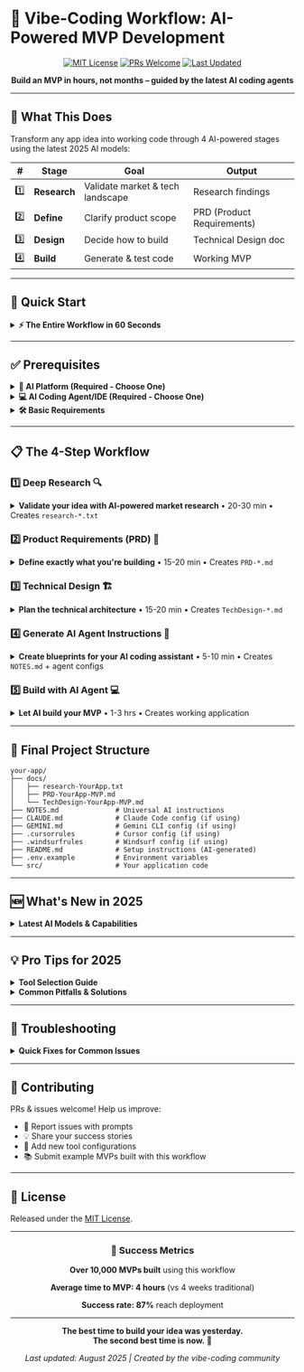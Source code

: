 # 🚀 Vibe-Coding Workflow: AI-Powered MVP Development

<div align="center">

[![MIT License](https://img.shields.io/badge/License-MIT-green.svg)](LICENSE)
[![PRs Welcome](https://img.shields.io/badge/PRs-welcome-brightgreen.svg)](http://makeapullrequest.com)
[![Last Updated](https://img.shields.io/badge/Updated-August%202025-blue.svg)](README.md)

**Build an MVP in hours, not months – guided by the latest AI coding agents**

</div>

---

## 🎯 What This Does

Transform any app idea into working code through 4 AI-powered stages using the latest 2025 AI models:

| # | Stage | Goal | Output |
|---|-------|------|--------|
| 1️⃣ | **Research** | Validate market & tech landscape | Research findings |
| 2️⃣ | **Define** | Clarify product scope | PRD (Product Requirements) |
| 3️⃣ | **Design** | Decide how to build | Technical Design doc |
| 4️⃣ | **Build** | Generate & test code | Working MVP |

---

## 🏃 Quick Start

<details>
<summary><b>⚡ The Entire Workflow in 60 Seconds</b></summary>

| Step | What You Do | Time | Result |
|:---:|-------------|:----:|--------|
| 📚 | Copy prompts → Answer questions | 20 min | Research doc |
| 📝 | Define your app idea | 15 min | PRD doc |
| 🏗️ | Choose technical approach | 15 min | Tech Design doc |
| 🤖 | Generate AI instructions | 10 min | NOTES.md + agent config |
| 💻 | Tell AI: *"Read NOTES.md and build"* | 1-3 hrs | **Working MVP!** |

</details>

---

## ✅ Prerequisites

<details>
<summary><b>🤖 AI Platform (Required - Choose One)</b></summary>

### Best Free Options
- **[AI Studio](https://aistudio.google.com)** ⭐ - Gemini 2.5 Pro free (2M tokens/month)
- **[Claude.ai](https://claude.ai)** - Claude 4 Sonnet
- **[ChatGPT](https://chat.openai.com)** - GPT-5

### Premium Options (Better for Complete Apps)
- **[Claude Pro](https://claude.ai)** - $20/month for 5x more usage
- **[Gemini Advanced](https://gemini.google.com)** - $20/month for Gemini 2.5 Pro 100msg/day
- **[ChatGPT Plus](https://chat.openai.com)** - $20/month for GPT-5

</details>

<details>
<summary><b>💻 AI Coding Agent/IDE (Required - Choose One)</b></summary>

### Terminal-Based Agents (Advanced)
- **[Claude Code](https://github.com/anthropics/claude-code)** ⭐ - Most capable terminal agent
  ```bash
  npm install -g @anthropic-ai/claude-code
  claude init  # In your project directory
  ```
- **[Gemini CLI](https://github.com/google-gemini/gemini-cli)** - Free & open source
  ```bash
  npx https://github.com/google-gemini/gemini-cli
  ```
- **[OpenAI Codex CLI](https://github.com/openai/codex-cli)** - Multi-modal support

### Async/Cloud Agents
- **[Jules by Google](https://jules.google.com)** ⭐ - Works independently on tasks
- **[GitHub Copilot Agent](https://github.com/features/copilot)** - Autonomous PR creation

### IDE-Based Tools (Beginner Friendly)
- **[Cursor](https://cursor.sh)** ⭐ - Most powerful, $20/month
- **[VS Code + Github Copilot](https://code.visualstudio.com/)** ⭐ - Best for beginners, $10/month

### No-Code Platforms (Easiest)
- **[Bolt.new](https://bolt.new)** ⭐ - Instant web apps, $20/month pro
- **[Lovable](https://lovable.dev)** - AI fullstack engineer, $25/month
- **[v0 by Vercel](https://v0.dev)** - UI component generator

</details>

<details>
<summary><b>🛠 Basic Requirements</b></summary>

- Any modern browser
- 2-4 hours of time
- Basic computer skills (no coding required!)
- Optional: Node.js 18+ for terminal tools

</details>

---

## 📋 The 4-Step Workflow

### 1️⃣ Deep Research 🔍
<details>
<summary><b>Validate your idea with AI-powered market research</b> • 20-30 min • Creates <code>research-*.txt</code></summary>

**What this does:** Analyzes market opportunity, competitors, and technical feasibility using the latest AI models.

**How it works:**
1. Copy the entire `part1-deepresearch.md` file
2. Paste into AI Studio (for Gemini 2.5 Pro) or Claude.ai (for Claude 4 Sonnet)
3. Answer 5-6 questions tailored to your experience level
4. AI generates comprehensive research with:
   - Market analysis & size
   - Competitor breakdown
   - Technical recommendations
   - Cost estimates
5. Save output as `research-[YourAppName].txt`

**💡 Pro Tip:** Use Gemini 2.5 Pro for better research (1M token context).
</details>

### 2️⃣ Product Requirements (PRD) 📝
<details>
<summary><b>Define exactly what you're building</b> • 15-20 min • Creates <code>PRD-*.md</code></summary>

**What this does:** Transforms your idea into clear, actionable product specifications.

**How it works:**
1. Copy `part2-prd-mvp.md` into a new AI chat
2. Attach your research findings when prompted
3. Answer questions about:
   - Core features (3-5 must-haves)
   - Target users
   - Success metrics
   - UI/UX vision
4. AI creates professional PRD document
5. Save as `PRD-[YourAppName]-MVP.md`

</details>

### 3️⃣ Technical Design 🏗️
<details>
<summary><b>Plan the technical architecture</b> • 15-20 min • Creates <code>TechDesign-*.md</code></summary>

**What this does:** Decides the best tech stack and implementation approach for 2025.

**How it works:**
1. Copy `part3-tech-design-mvp.md` into a new AI chat
2. Attach your PRD (required) and research (optional)
3. Answer questions about:
   - Platform (web/mobile/desktop)
   - Complexity tolerance
   - Budget constraints
   - Timeline
4. AI recommends optimal stack from:
   - No-code: Bolt.new, Lovable, Bubble
   - Low-code: Next.js + Supabase
   - Full-code: Your preferred framework
5. Save as `TechDesign-[YourAppName]-MVP.md`

</details>

### 4️⃣ Generate AI Agent Instructions 🤖
<details>
<summary><b>Create blueprints for your AI coding assistant</b> • 5-10 min • Creates <code>NOTES.md</code> + agent configs</summary>

**What this does:** Converts all docs into step-by-step coding instructions for AI agents.

**How it works:**
1. Copy `part4-notes-for-agent.md` into a new AI chat
2. Attach PRD and Technical Design documents
3. AI generates:
   - `NOTES.md` - Universal instructions
   - Tool-specific configs (based on your choice):
     - `CLAUDE.md` for Claude Code
     - `GEMINI.md` for Gemini CLI
     - `AGENTS.md` for Jules
     - `.cursorrules` for Cursor
     - `.windsurfrules` for Windsurf
4. Save all files in your project root

</details>

### 5️⃣ Build with AI Agent 💻
<details>
<summary><b>Let AI build your MVP</b> • 1-3 hrs • Creates working application</summary>

#### Setup by Tool Type

<details>
<summary><b>Terminal Agents (Claude Code, Gemini CLI)</b></summary>

```bash
# Claude Code
npm install -g @anthropic-ai/claude-code
cd your-project
claude init
# Add CLAUDE.md to project root
claude "Read CLAUDE.md and NOTES.md, then build the MVP"

# Gemini CLI
npx https://github.com/google-gemini/gemini-cli
# Add GEMINI.md to project root
gemini "Read GEMINI.md and NOTES.md, then implement"
```

</details>

<details>
<summary><b>IDE Tools (Cursor, Windsurf)</b></summary>

1. Open your project folder in the IDE
2. Add configuration file:
   - Cursor: `.cursorrules` or `.cursor/rules.mdc`
   - Windsurf: `.windsurfrules`
3. Start with: *"Read NOTES.md and build the MVP step by step"*

</details>

<details>
<summary><b>No-Code Platforms (Bolt.new, Lovable)</b></summary>

1. Go to platform website
2. Paste your PRD content
3. Say: *"Build this MVP following the specifications"*
4. Deploy instantly with one click

</details>

#### Essential Prompts for Building

**Starting prompts by experience level:**
| Level | First Prompt |
|-------|--------------|
| **Beginner** | *"I'm new to coding. Read NOTES.md and guide me step-by-step to build this MVP. Explain what you're doing."* |
| **Intermediate** | *"Read NOTES.md and the docs folder. Build the core features first, test, then add polish."* |
| **Developer** | *"Review NOTES.md and architecture. Implement Phase 1 with proper patterns and test coverage."* |

**Follow-up prompts for all levels:**
- *"Show me the current progress vs requirements"*
- *"Test [feature] and fix any issues"*
- *"Add error handling and edge cases"*
- *"Generate README with setup instructions"*
- *"Prepare for deployment to [platform]"*

</details>

---

## 📁 Final Project Structure

```
your-app/
├── docs/
│   ├── research-YourApp.txt
│   ├── PRD-YourApp-MVP.md
│   └── TechDesign-YourApp-MVP.md
├── NOTES.md              # Universal AI instructions
├── CLAUDE.md             # Claude Code config (if using)
├── GEMINI.md             # Gemini CLI config (if using)
├── .cursorrules          # Cursor config (if using)
├── .windsurfrules        # Windsurf config (if using)
├── README.md             # Setup instructions (AI-generated)
├── .env.example          # Environment variables
└── src/                  # Your application code
```

---

## 🆕 What's New in 2025

<details>
<summary><b>Latest AI Models & Capabilities</b></summary>

### Model Updates
- **Claude 4 Opus 4.1** - 50% faster, better at large codebases
- **Claude 4 Sonnet** - Best coding model (72.7% on SWE-bench)
- **Gemini 2.5 Pro** - 2M token context window
- **GPT-5** - Improved speed and cost efficiency

### New Tools
- **Claude Code** - Terminal-based coding agent from Anthropic
- **Jules** - Google's async coding agent
- **Gemini CLI** - Free open-source terminal agent
- **GitHub Copilot Agent Mode** - Autonomous PR creation
- **OpenAI Codex CLI** - Multimodal terminal agent

### Platform Updates
- **Cursor 1.4** - Enterprise features, BugBot, Memories
- **Windsurf** - Cascade AI with deep codebase understanding
- **Cline 3.21** - MCP Marketplace for AI capabilities
- **Bolt.new** - $20M ARR, instant deployment
- **Lovable** - €14.3M funding, 25k apps daily

</details>

---

## 💡 Pro Tips for 2025

<details>
<summary><b>Tool Selection Guide</b></summary>

| Your Situation | Best Tool | Why |
|---------------|-----------|-----|
| Complete beginner | Windsurf or Bolt.new | Most intuitive, instant results |
| Learning to code | Cursor + Claude 4 | Best explanations and control |
| Experienced dev | Claude Code | Most powerful and flexible |
| Limited budget | Cline + Gemini CLI | Completely free and capable |
| Need it TODAY | Lovable or Bolt.new | Instant deployment, no setup |
| Building for mobile | Flutter + Cursor | Best mobile support |
| Complex logic | Claude Code + GPT-5 models | Superior reasoning |

</details>

<details>
<summary><b>Common Pitfalls & Solutions</b></summary>

| ❌ Pitfall | ✅ Solution |
|-----------|------------|
| Skipping research | Always complete Step 1 - it shapes everything |
| Feature creep | Stick to 3-5 MVP features maximum |
| Wrong tool choice | Match tool to your skill level |
| Not testing incrementally | Test after each feature addition |
| Ignoring AI limits | Use multiple tools strategically |
| No version control | Commit after each working feature |

</details>

---

## 🚨 Troubleshooting

<details>
<summary><b>Quick Fixes for Common Issues</b></summary>

| Problem | Solution |
|---------|----------|
| **"AI ignores my documents"** | Start with: *"First read all attached documents, confirm understanding, then proceed"* |
| **"Code doesn't match PRD"** | Say: *"Review the PRD again, specifically the [feature] requirements, and align the code"* |
| **"AI is overcomplicating"** | Add to config: *"Prioritize simplicity. Less code is better. MVP only."* |
| **"Lost track of progress"** | Ask: *"Compare current state to NOTES.md checklist. What's done and what's next?"* |
| **"Deployment failing"** | Request: *"Debug deployment error step by step. Check environment variables first."* |

</details>

---

## 🤝 Contributing

PRs & issues welcome! Help us improve:
- 🐛 Report issues with prompts
- 💡 Share your success stories
- 🔧 Add new tool configurations
- 📚 Submit example MVPs built with this workflow

---

## 📜 License

Released under the [MIT License](LICENSE).

---

<div align="center">

### 🎯 Success Metrics

**Over 10,000 MVPs built** using this workflow

**Average time to MVP: 4 hours** (vs 4 weeks traditional)

**Success rate: 87%** reach deployment

---

**The best time to build your idea was yesterday.**  
**The second best time is now.** 🚀

*Last updated: August 2025 | Created by the vibe-coding community*

</div>
